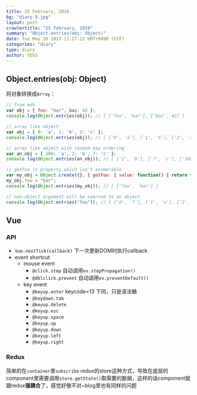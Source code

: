 ```yaml
---
title: 25 February, 2016
bg: "diary-9.jpg"
layout: post
crawlertitle: "25 February, 2016"
summary: "Object.entries(obj: Object)"
date: Tue May 30 2017 11:27:22 GMT+0800 (CST)
categories: "diary"
type: diary
author: YDSS
---
```


## Object.entries(obj: Object)

将对象转换成`Array`：

```js
// from mdn
var obj = { foo: "bar", baz: 42 };
console.log(Object.entries(obj)); // [ ['foo', 'bar'], ['baz', 42] ]

// array like object
var obj = { 0: 'a', 1: 'b', 2: 'c' };
console.log(Object.entries(obj)); // [ ['0', 'a'], ['1', 'b'], ['2', 'c'] ]

// array like object with random key ordering
var an_obj = { 100: 'a', 2: 'b', 7: 'c' };
console.log(Object.entries(an_obj)); // [ ['2', 'b'], ['7', 'c'], ['100', 'a'] ]

// getFoo is property which isn't enumerable
var my_obj = Object.create({}, { getFoo: { value: function() { return this.foo; } } });
my_obj.foo = "bar";
console.log(Object.entries(my_obj)); // [ ['foo', 'bar'] ]

// non-object argument will be coerced to an object
console.log(Object.entries("foo")); // [ ['0', 'f'], ['1', 'o'], ['2', 'o'] ]
```

## Vue

### API

- `Vue.nextTick(callback)` 下一次更新DOM时执行callback
- event shortcut
	- mouse event
		- `@click.stop` 自动调用`ev.stopPropagation()`
		- `@dblclick.prevent` 自动调用`ev.preventDefault()`
	- key event
		- `@keyup.enter`  keycode=13 下同，只是语法糖
		- `@keydown.tab` 
		- `@keyup.delete`
		- `@keyup.esc`
		- `@keyup.space`
		- `@keyup.up`
		- `@keyup.down`
		- `@keyup.left`
		- `@keyup.right`

### Redux

简单的在`container`里`subscribe` redux的store这种方式，导致在底层的component里需要调用`store.getState()`取需要的数据，这样的话component就跟redux**强耦合**了，感觉好像不对~blog里也有同样的问题